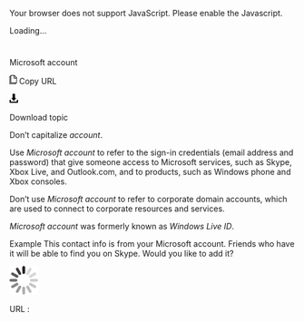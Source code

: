 ﻿Your browser does not support JavaScript. Please enable the Javascript.

Loading...

# 

Microsoft account

![Copy URL](media/microsoft-account/Copy.png)
Copy URL

![Download](media/microsoft-account/Download.png)

Download topic

Don’t capitalize *account*.

Use *Microsoft account*
to refer to the sign-in credentials (email address and password)
that give someone access to Microsoft services, such as Skype,
Xbox Live, and Outlook.com, and to products, such as Windows phone
and Xbox consoles. 

Don’t use *Microsoft account* to refer to corporate domain accounts, which are used to connect to corporate resources and services.

*Microsoft account* was formerly known as *Windows Live ID*.

Example This
contact info is from your Microsoft account. Friends who have it will
be able to find you on Skype. Would you like to add it?

![In progress](media/microsoft-account/activity-large.gif)

URL :
